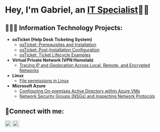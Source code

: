 <h1>Hey, I'm Gabriel, an <a href="https://www.linkedin.com/in/gabriel-vieira-vaz-516427353/">IT Specialist</a>🧠🔧</h1>

<h2>👨🏽‍💻 Information Technology Projects:</h2>

- <b>osTicket (Help Desk Ticketing System)</b>
  - [osTicket: Prerequisites and Installation](https://github.com/gabrielvieira-tech/osticket-prereqs)
  - [osTicket: Post-Installation Configuration](https://github.com/gabrielvieira-tech/post-install-config)
  - [osTicket: Ticket Lifecycle Examples](https://github.com/gabrielvieira-tech/ticket-lifecycle)
- <b>Virtual Private Network (VPN Homelab)</b>
  - [Tracing IP and Geolocation Across Local, Remote, and Encrypted Networks](https://github.com/gabrielvieira-tech/vpnhomelab)
- <b>Linux </b>
  - [File permissions in Linux](https://github.com/gabrielvieira-tech/linuxpermissions)
- <b>Microsoft Azure</b>
  - [Configuring On-premises Active Directory within Azure VMs](https://github.com/gabrielvieira-tech/configure-ad/blob/main/README.md)
  - [Network Security Groups (NSGs) and Inspecting Network Protocols](https://github.com/gabrielvieira-tech/azure-network-protocols)

<h2>👥Connect with me:</h2>


[<img align="left" alt="Josh | LinkedIn" width="22px" src="https://cdn.jsdelivr.net/npm/simple-icons@v3/icons/linkedin.svg" />][linkedin]
[<img align="left" alt="Josh | Instagram" width="22px" src="https://cdn.jsdelivr.net/npm/simple-icons@v3/icons/instagram.svg" />][instagram]


[instagram]: https://www.instagram.com/_gabriel.max
[linkedin]: https://linkedin.com/in/gabriel-vieira-vaz-516427353/
